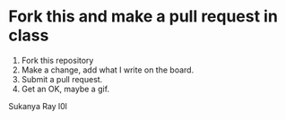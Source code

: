 # Fork this and make a pull request in class

1. Fork this repository
2. Make a change, add what I write on the board.
3. Submit a pull request.
4. Get an OK, maybe a gif.

Sukanya Ray 
l0l